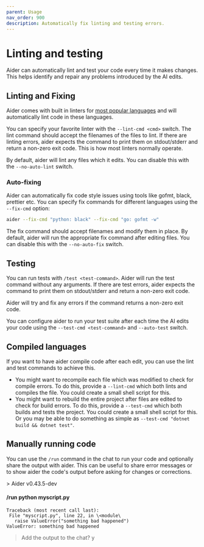 ```yaml
---
parent: Usage
nav_order: 900
description: Automatically fix linting and testing errors.
---
```


# Linting and testing

Aider can automatically lint and test your code
every time it makes changes.
This helps identify and repair any problems introduced
by the AI edits.

## Linting and Fixing

Aider comes with built in linters for 
[most popular languages](/docs/languages.html)
and will automatically lint code in these languages.

You can specify your favorite linter
with the `--lint-cmd <cmd>` switch.
The lint command should accept the filenames
of the files to lint. 
If there are linting errors, aider expects the
command to print them on stdout/stderr
and return a non-zero exit code.
This is how most linters normally operate.

By default, aider will lint any files which it edits.
You can disable this with the `--no-auto-lint` switch.

### Auto-fixing

Aider can automatically fix code style issues using tools like gofmt, black, prettier etc.
You can specify fix commands for different languages using the `--fix-cmd` option:

```bash
aider --fix-cmd "python: black" --fix-cmd "go: gofmt -w"
```

The fix command should accept filenames and modify them in place.
By default, aider will run the appropriate fix command after editing files.
You can disable this with the `--no-auto-fix` switch.

## Testing

You can run tests with `/test <test-command>`.
Aider will run the test command without any arguments.
If there are test errors, aider expects the
command to print them on stdout/stderr
and return a non-zero exit code.

Aider will try and fix any errors
if the command returns a non-zero exit code.

You can configure aider to run your test suite
after each time the AI edits your code
using the `--test-cmd <test-command>` and
`--auto-test` switch.



## Compiled languages

If you want to have aider compile code after each edit, you
can use the lint and test commands to achieve this.

- You might want to recompile each file which was modified
to check for compile errors.
To do this,
provide a `--lint-cmd` which both lints and compiles the file.
You could create a small shell script for this.
- You might want to rebuild the entire project after files
are edited to check for build errors.
To do this,
provide a `--test-cmd` which both builds and tests the project.
You could create a small shell script for this.
Or you may be able to do something as simple as
`--test-cmd "dotnet build && dotnet test"`.

## Manually running code

You can use the `/run` command in the chat to run your code
and optionally share the output with aider.
This can be useful to share error messages or to show aider
the code's output before asking for changes or corrections.

<div class="chat-transcript" markdown="1">
> Aider v0.43.5-dev  

#### /run python myscript.py

```
Traceback (most recent call last):  
 File "myscript.py", line 22, in \<module\ 
   raise ValueError("something bad happened")  
ValueError: something bad happened  
```

> Add the output to the chat? y  

</div>


